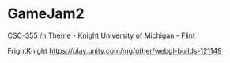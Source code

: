 
# GameJam2
 CSC-355 /n
 Theme - Knight
 University of Michigan - Flint

FrightKnight
https://play.unity.com/mg/other/webgl-builds-121149
